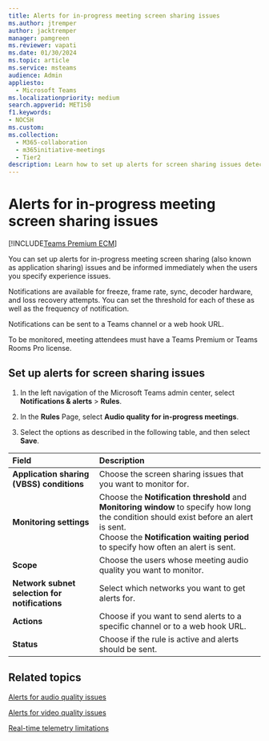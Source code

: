 ```yaml
---
title: Alerts for in-progress meeting screen sharing issues
ms.author: jtremper
author: jacktremper
manager: pamgreen
ms.reviewer: vapati
ms.date: 01/30/2024
ms.topic: article
ms.service: msteams
audience: Admin
appliesto: 
  - Microsoft Teams
ms.localizationpriority: medium
search.appverid: MET150
f1.keywords:
- NOCSH
ms.custom: 
ms.collection: 
  - M365-collaboration
  - m365initiative-meetings
  - Tier2
description: Learn how to set up alerts for screen sharing issues detected in in-progress meetings.
---
```


# Alerts for in-progress meeting screen sharing issues

[!INCLUDE[Teams Premium ECM](../includes/teams-premium-ecm.md)]

You can set up alerts for in-progress meeting screen sharing (also known as application sharing) issues and be informed immediately when the users you specify experience issues.

Notifications are available for freeze, frame rate, sync, decoder hardware, and loss recovery attempts. You can set the threshold for each of these as well as the frequency of notification.

Notifications can  be sent to a Teams channel or a web hook URL.

To be monitored, meeting attendees must have a Teams Premium or Teams Rooms Pro license.

## Set up alerts for screen sharing issues

1. In the left navigation of the Microsoft Teams admin center, select **Notifications & alerts** > **Rules**.

1. In the **Rules** Page, select **Audio quality for in-progress meetings**.

1. Select the options as described in the following table, and then select **Save**.

|Field |Description  |
|:-----|:------------|
|**Application sharing (VBSS) conditions**|Choose the screen sharing issues that you want to monitor for.|
|**Monitoring settings**|Choose the **Notification threshold** and **Monitoring window** to specify how long the condition should exist before an alert is sent.<br>Choose the **Notification waiting period** to specify how often an alert is sent.|
|**Scope**|Choose the users whose meeting audio quality you want to monitor.|
|**Network subnet selection for notifications**|Select which networks you want to get alerts for.|
|**Actions**|Choose if you want to send alerts to a specific channel or to a web hook URL.|
|**Status**|Choose if the rule is active and alerts should be sent.|

## Related topics

[Alerts for audio quality issues](alerts-in-progress-meeting-audio.md)

[Alerts for video quality issues](alerts-in-progress-meeting-video.md)

[Real-time telemetry limitations](/microsoftteams/use-real-time-telemetry-to-troubleshoot-poor-meeting-quality#limitations)
